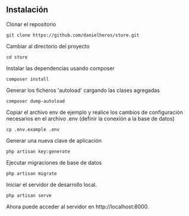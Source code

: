 

## Instalación

Clonar el repositorio

    git clone https://github.com/danielheros/store.git

Cambiar al directorio del proyecto

    cd store

Instalar las dependencias usando composer

    composer install

Generar los ficheros 'autoload' cargando las clases agregadas

	composer dump-autoload


Copiar el archivo env de ejemplo y realice los cambios de configuración necesarios en el archivo .env (definir la conexión a la base de datos)

    cp .env.example .env

Generar una nueva clave de aplicación

    php artisan key:generate


Ejecutar migraciones de base de datos

    php artisan migrate



Iniciar el servidor de desarrollo local.

    php artisan serve

Ahora puede acceder al servidor en http://localhost:8000.
